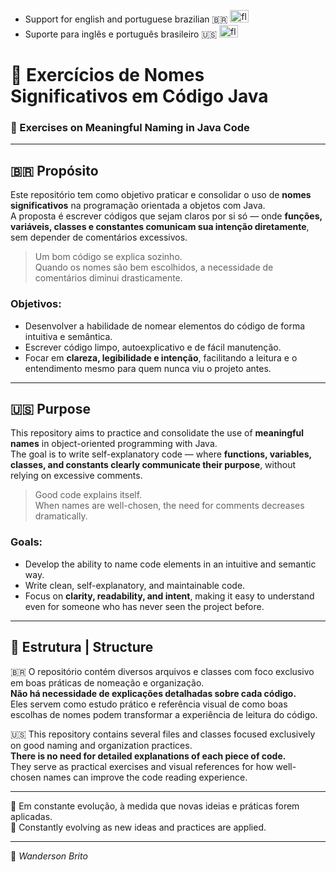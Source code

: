 - Support for english and portuguese brazilian 🇧🇷 <img width="30" height="20" alt="flag br" src="https://upload.wikimedia.org/wikipedia/commons/0/05/Flag_of_Brazil.svg">
- Suporte para inglês e português brasileiro 🇺🇸 <img width="30" height="20" alt="flag us" src="https://upload.wikimedia.org/wikipedia/en/a/a4/Flag_of_the_United_States.svg">

# 🧠 Exercícios de Nomes Significativos em Código Java

### 🧠 Exercises on Meaningful Naming in Java Code

---

## 🇧🇷 Propósito

Este repositório tem como objetivo praticar e consolidar o uso de **nomes significativos** na programação orientada a objetos com Java.  
A proposta é escrever códigos que sejam claros por si só — onde **funções, variáveis, classes e constantes comunicam sua intenção diretamente**, sem depender de comentários excessivos.

> Um bom código se explica sozinho.  
> Quando os nomes são bem escolhidos, a necessidade de comentários diminui drasticamente.

### Objetivos:

- Desenvolver a habilidade de nomear elementos do código de forma intuitiva e semântica.
- Escrever código limpo, autoexplicativo e de fácil manutenção.
- Focar em **clareza, legibilidade e intenção**, facilitando a leitura e o entendimento mesmo para quem nunca viu o projeto antes.

---

## 🇺🇸 Purpose

This repository aims to practice and consolidate the use of **meaningful names** in object-oriented programming with Java.  
The goal is to write self-explanatory code — where **functions, variables, classes, and constants clearly communicate their purpose**, without relying on excessive comments.

> Good code explains itself.  
> When names are well-chosen, the need for comments decreases dramatically.

### Goals:

- Develop the ability to name code elements in an intuitive and semantic way.
- Write clean, self-explanatory, and maintainable code.
- Focus on **clarity, readability, and intent**, making it easy to understand even for someone who has never seen the project before.

---

## 📁 Estrutura | Structure

🇧🇷 O repositório contém diversos arquivos e classes com foco exclusivo em boas práticas de nomeação e organização.  
**Não há necessidade de explicações detalhadas sobre cada código.**  
Eles servem como estudo prático e referência visual de como boas escolhas de nomes podem transformar a experiência de leitura do código.

🇺🇸 This repository contains several files and classes focused exclusively on good naming and organization practices.  
**There is no need for detailed explanations of each piece of code.**  
They serve as practical exercises and visual references for how well-chosen names can improve the code reading experience.

---

🧪 Em constante evolução, à medida que novas ideias e práticas forem aplicadas.  
🧪 Constantly evolving as new ideas and practices are applied.

---

📌 _Wanderson Brito_
